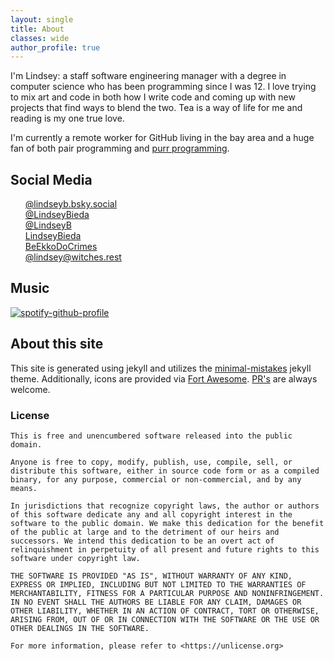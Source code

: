 ```yaml
---
layout: single
title: About
classes: wide
author_profile: true
---
```


I'm Lindsey: a staff software engineering manager with a degree in computer science who has been programming since I was 12. I love trying to mix art and code in both how I write code and coming up with new projects that find ways to blend the two. Tea is a way of life for me and reading is my one true love.

I'm currently a remote worker for GitHub living in the bay area and a huge fan of both pair programming and [purr programming](https://society6.com/product/purr-programmer_sticker).

## Social Media

<ul style="list-style-type: none">
  <li><i class="fa-brands fa-bluesky"></i> <a href="https://bsky.app/profile/lindseyb.bsky.social">@lindseyb.bsky.social</a></li>
  <li><i class="fab fa-fw fa-instagram"></i> <a href="https://instagram.com/LindseyBieda">@LindseyBieda</a></li>
  <li><i class="fab fa-fw fa-github"></i> <a href="https://github.com/LindseyB">@LindseyB</a></li>
  <li><i class="fab fa-fw fa-itch-io"></i> <a href="https://lindseybieda.itch.io">LindseyBieda</a></li>
  <li><i class="fab fa-fw fa-twitch"></i> <a href="https://www.twitch.tv/beekkodocrimes/">BeEkkoDoCrimes</a></li>
  <li><i class="fab fa-fw fa-mastodon"></i> <a href="https://witches.rest/@lindsey" rel="me">@lindsey@witches.rest</a></li>
</ul>

## Music

<div id="lastfm-widget"></div>

[![spotify-github-profile](https://spotify-github-profile.kittinanx.com/api/view?uid=n9wprvady9hfay52nxiu0a4hj&cover_image=false&theme=default&show_offline=true&background_color=121212&interchange=true&bar_color_cover=false&bar_color=d13dc0)](https://spotify-github-profile.kittinanx.com/api/view?uid=n9wprvady9hfay52nxiu0a4hj&redirect=true)


## About this site

This site is generated using jekyll and utilizes the [minimal-mistakes](https://mmistakes.github.io/minimal-mistakes/) jekyll theme. Additionally, icons are provided via [Fort Awesome](https://fortawesome.com/). [PR's](https://github.com/LindseyB/blog-jekyll/) are always welcome.

### License

```
This is free and unencumbered software released into the public domain.

Anyone is free to copy, modify, publish, use, compile, sell, or
distribute this software, either in source code form or as a compiled
binary, for any purpose, commercial or non-commercial, and by any
means.

In jurisdictions that recognize copyright laws, the author or authors
of this software dedicate any and all copyright interest in the
software to the public domain. We make this dedication for the benefit
of the public at large and to the detriment of our heirs and
successors. We intend this dedication to be an overt act of
relinquishment in perpetuity of all present and future rights to this
software under copyright law.

THE SOFTWARE IS PROVIDED "AS IS", WITHOUT WARRANTY OF ANY KIND,
EXPRESS OR IMPLIED, INCLUDING BUT NOT LIMITED TO THE WARRANTIES OF
MERCHANTABILITY, FITNESS FOR A PARTICULAR PURPOSE AND NONINFRINGEMENT.
IN NO EVENT SHALL THE AUTHORS BE LIABLE FOR ANY CLAIM, DAMAGES OR
OTHER LIABILITY, WHETHER IN AN ACTION OF CONTRACT, TORT OR OTHERWISE,
ARISING FROM, OUT OF OR IN CONNECTION WITH THE SOFTWARE OR THE USE OR
OTHER DEALINGS IN THE SOFTWARE.

For more information, please refer to <https://unlicense.org>
```
